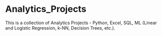 # Analytics_Projects

This is a collection of Analytics Projects - Python, Excel, SQL, ML (Linear and Logistic Regression, k-NN, Decision Trees, etc.). 
